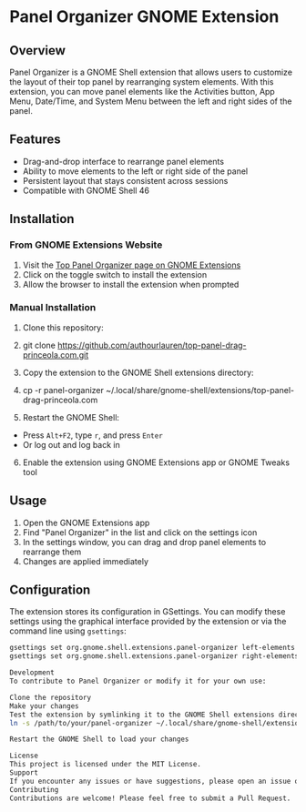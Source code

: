 # Panel Organizer GNOME Extension

## Overview

Panel Organizer is a GNOME Shell extension that allows users to customize the layout of their top panel by rearranging system elements. With this extension, you can move panel elements like the Activities button, App Menu, Date/Time, and System Menu between the left and right sides of the panel.

## Features

- Drag-and-drop interface to rearrange panel elements
- Ability to move elements to the left or right side of the panel
- Persistent layout that stays consistent across sessions
- Compatible with GNOME Shell 46

## Installation

### From GNOME Extensions Website

1. Visit the [Top Panel Organizer page on GNOME Extensions](https://extensions.gnome.org/extension/[your-extension-id])
2. Click on the toggle switch to install the extension
3. Allow the browser to install the extension when prompted

### Manual Installation

1. Clone this repository:
2. git clone https://github.com/authourlauren/top-panel-drag-princeola.com.git
3. Copy the extension to the GNOME Shell extensions directory:
4. cp -r panel-organizer ~/.local/share/gnome-shell/extensions/top-panel-drag-princeola.com

5. Restart the GNOME Shell:
- Press `Alt+F2`, type `r`, and press `Enter`
- Or log out and log back in
6. Enable the extension using GNOME Extensions app or GNOME Tweaks tool

## Usage

1. Open the GNOME Extensions app
2. Find "Panel Organizer" in the list and click on the settings icon
3. In the settings window, you can drag and drop panel elements to rearrange them
4. Changes are applied immediately

## Configuration

The extension stores its configuration in GSettings. You can modify these settings using the graphical interface provided by the extension or via the command line using `gsettings`:

```bash
gsettings set org.gnome.shell.extensions.panel-organizer left-elements "['Activities', 'AppMenu']"
gsettings set org.gnome.shell.extensions.panel-organizer right-elements "['DateMenu', 'SystemMenu']"

Development
To contribute to Panel Organizer or modify it for your own use:

Clone the repository
Make your changes
Test the extension by symlinking it to the GNOME Shell extensions directory:
ln -s /path/to/your/panel-organizer ~/.local/share/gnome-shell/extensions/top-panel-drag-princeola.com

Restart the GNOME Shell to load your changes

License
This project is licensed under the MIT License.
Support
If you encounter any issues or have suggestions, please open an issue on GitHub.
Contributing
Contributions are welcome! Please feel free to submit a Pull Request.
